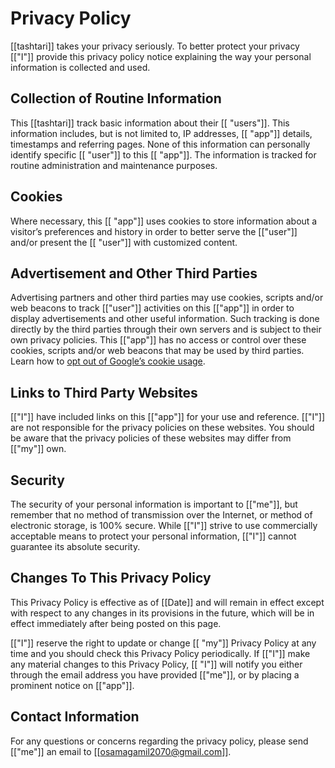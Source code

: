 # Privacy Policy

[[tashtari]] takes your privacy seriously. To better protect your privacy [["I"]] provide this privacy policy notice explaining the way your personal information is collected and used.


## Collection of Routine Information

This [[tashtari]] track basic information about their [[ "users"]]. This information includes, but is not limited to, IP addresses, [[ "app"]] details, timestamps and referring pages. None of this information can personally identify specific [[ "user"]] to this [[ "app"]]. The information is tracked for routine administration and maintenance purposes.


## Cookies

Where necessary, this [[ "app"]] uses cookies to store information about a visitor’s preferences and history in order to better serve the [["user"]] and/or present the [[ "user"]] with customized content.


## Advertisement and Other Third Parties

Advertising partners and other third parties may use cookies, scripts and/or web beacons to track [["user"]] activities on this [["app"]] in order to display advertisements and other useful information. Such tracking is done directly by the third parties through their own servers and is subject to their own privacy policies. This [["app"]] has no access or control over these cookies, scripts and/or web beacons that may be used by third parties. Learn how to [opt out of Google’s cookie usage](http://www.google.com/privacy_ads.html).


## Links to Third Party Websites

[["I"]] have included links on this [["app"]] for your use and reference. [["I"]] are not responsible for the privacy policies on these websites. You should be aware that the privacy policies of these websites may differ from [["my"]] own.


## Security

The security of your personal information is important to [["me"]], but remember that no method of transmission over the Internet, or method of electronic storage, is 100% secure. While [["I"]] strive to use commercially acceptable means to protect your personal information, [["I"]] cannot guarantee its absolute security.


## Changes To This Privacy Policy

This Privacy Policy is effective as of [[Date]] and will remain in effect except with respect to any changes in its provisions in the future, which will be in effect immediately after being posted on this page.

[["I"]] reserve the right to update or change [[ "my"]] Privacy Policy at any time and you should check this Privacy Policy periodically. If [["I"]] make any material changes to this Privacy Policy, [[ "I"]] will notify you either through the email address you have provided [["me"]], or by placing a prominent notice on [["app"]].


## Contact Information

For any questions or concerns regarding the privacy policy, please send [["me"]] an email to [[osamagamil2070@gmail.com]].
